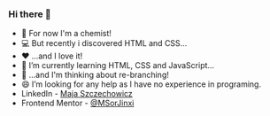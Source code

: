 ### Hi there 👋

- 🧪 For now I'm a chemist!
- 💻 But recently i discovered HTML and CSS...
- ❤  ...and I love it!
- 🌱 I’m currently learning HTML, CSS and JavaScript... 
- 🤔 ...and I'm thinking about re-branching!
- 😄 I’m looking for any help as I have no experience in programing.
- LinkedIn - [Maja Szczechowicz](https://www.linkedin.com/in/maja-szczechowicz-5476a41a2/)
- Frontend Mentor - [@MSorJinxi](https://www.frontendmentor.io/profile/MSorJinxi)
